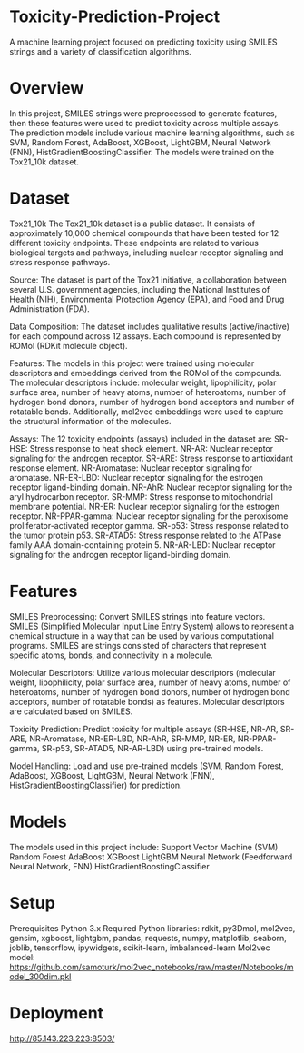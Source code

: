 # Toxicity-Prediction-Project
A machine learning project focused on predicting toxicity using SMILES strings and a variety of classification algorithms.

# Overview
In this project, SMILES strings were preprocessed to generate features, then these features were used to predict toxicity across multiple assays. The prediction models include various machine learning algorithms, such as SVM, Random Forest, AdaBoost, XGBoost, LightGBM, Neural Network (FNN), HistGradientBoostingClassifier. The models were trained on the Tox21_10k dataset.

# Dataset
Tox21_10k
The Tox21_10k dataset is a public dataset. It consists of approximately 10,000 chemical compounds that have been tested for 12 different toxicity endpoints. These endpoints are related to various biological targets and pathways, including nuclear receptor signaling and stress response pathways.

Source: The dataset is part of the Tox21 initiative, a collaboration between several U.S. government agencies, including the National Institutes of Health (NIH), Environmental Protection Agency (EPA), and Food and Drug Administration (FDA).

Data Composition: The dataset includes qualitative results (active/inactive) for each compound across 12 assays. Each compound is represented by ROMol (RDKit molecule object).

Features: The models in this project were trained using molecular descriptors and embeddings derived from the ROMol of the compounds. The molecular descriptors include: molecular weight, lipophilicity, polar surface area, number of heavy atoms, number of heteroatoms, number of hydrogen bond donors, number of hydrogen bond acceptors and number of rotatable bonds. Additionally, mol2vec embeddings were used to capture the structural information of the molecules.

Assays: The 12 toxicity endpoints (assays) included in the dataset are:
SR-HSE: Stress response to heat shock element.
NR-AR: Nuclear receptor signaling for the androgen receptor.
SR-ARE: Stress response to antioxidant response element.
NR-Aromatase: Nuclear receptor signaling for aromatase.
NR-ER-LBD: Nuclear receptor signaling for the estrogen receptor ligand-binding domain.
NR-AhR: Nuclear receptor signaling for the aryl hydrocarbon receptor.
SR-MMP: Stress response to mitochondrial membrane potential.
NR-ER: Nuclear receptor signaling for the estrogen receptor.
NR-PPAR-gamma: Nuclear receptor signaling for the peroxisome proliferator-activated receptor gamma.
SR-p53: Stress response related to the tumor protein p53.
SR-ATAD5: Stress response related to the ATPase family AAA domain-containing protein 5.
NR-AR-LBD: Nuclear receptor signaling for the androgen receptor ligand-binding domain.

# Features
SMILES Preprocessing: Convert SMILES strings into feature vectors. SMILES (Simplified Molecular Input Line Entry System) allows to represent a chemical structure in a way that can be used by various computational programs. SMILES are strings consisted of characters that represent specific atoms, bonds, and connectivity in a molecule.

Molecular Descriptors: Utilize various molecular descriptors (molecular weight, lipophilicity, polar surface area, number of heavy atoms, number of heteroatoms, number of hydrogen bond donors, number of hydrogen bond acceptors, number of rotatable bonds) as features. Molecular descriptors are calculated based on SMILES.

Toxicity Prediction: Predict toxicity for multiple assays (SR-HSE, NR-AR, SR-ARE, NR-Aromatase, NR-ER-LBD, NR-AhR, SR-MMP, NR-ER, NR-PPAR-gamma, SR-p53, SR-ATAD5, NR-AR-LBD) using pre-trained models.

Model Handling: Load and use pre-trained models (SVM, Random Forest, AdaBoost, XGBoost, LightGBM, Neural Network (FNN), HistGradientBoostingClassifier) for prediction.

# Models
The models used in this project include:
Support Vector Machine (SVM)
Random Forest
AdaBoost
XGBoost
LightGBM
Neural Network (Feedforward Neural Network, FNN)
HistGradientBoostingClassifier

# Setup
Prerequisites
Python 3.x
Required Python libraries: rdkit, py3Dmol, mol2vec, gensim, xgboost, lightgbm, pandas, requests, numpy, matplotlib, seaborn, joblib, tensorflow, ipywidgets, scikit-learn, imbalanced-learn
Mol2vec model: https://github.com/samoturk/mol2vec_notebooks/raw/master/Notebooks/model_300dim.pkl

# Deployment
http://85.143.223.223:8503/
